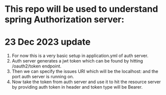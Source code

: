 # This repo will be used to understand spring Authorization server:

# 23 Dec 2023 update

1. For now this is a very basic setup in application.yml of auth server.
2. Auth server generates a jwt token which can be found by hitting /oauth2/token endpoint.
3. Then we can specify the issues URI which will be the localhost: and the port auth server is running on.
4. Now take the token from auth server and use it to hit the resource server by providing auth token in header and token type will be Bearer.